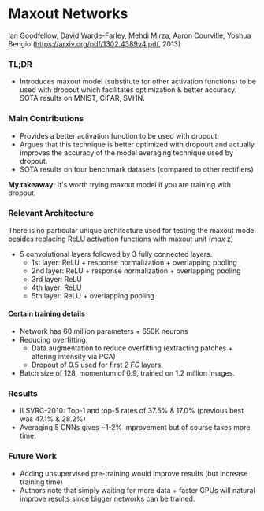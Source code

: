 # Maxout Networks

Ian Goodfellow, David Warde-Farley, Mehdi Mirza, Aaron Courville, Yoshua Bengio
(https://arxiv.org/pdf/1302.4389v4.pdf, 2013)

### TL;DR
- Introduces maxout model (substitute for other activation functions) to be used with dropout which facilitates optimization & better accuracy. SOTA results on MNIST, CIFAR, SVHN.

### Main Contributions
- Provides a better activation function to be used with dropout.
- Argues that this technique is better optimized with dropoutt and actually improves the accuracy of the model averaging technique used by dropout.
- SOTA results on four benchmark datasets (compared to other rectifiers)

**My takeaway:** It's worth trying maxout model if you are training with dropout.

### Relevant Architecture
There is no particular unique architecture used for testing the maxout model besides replacing ReLU activation functions with maxout unit (*max* z)
- 5 convolutional layers followed by 3 fully connected layers.
  - 1st layer: ReLU + response normalization + overlapping pooling
  - 2nd layer: ReLU + response normalization + overlapping pooling
  - 3rd layer: ReLU
  - 4th layer: ReLU
  - 5th layer: ReLU + overlapping pooling

#### Certain training details
- Network has 60 million parameters + 650K neurons
- Reducing overfitting:
  - Data augmentation to reduce overfitting (extracting patches + altering intensity via PCA)
  - Dropout of 0.5 used for first *2 FC* layers.
- Batch size of 128, momentum of 0.9, trained on 1.2 million images.

### Results
- ILSVRC-2010: Top-1 and top-5 rates of 37.5% & 17.0% (previous best was 47.1% & 28.2%)
- Averaging 5 CNNs gives ~1-2% improvement but of course takes more time.

### Future Work
- Adding unsupervised pre-training would improve results (but increase training time)
- Authors note that simply waiting for more data + faster GPUs will natural improve results since bigger networks can be trained.
